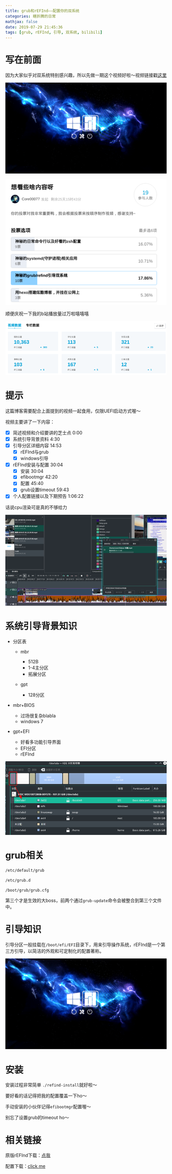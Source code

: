 ```yaml
---
title: grub和rEFInd——配置你的双系统
categories: 瞎折腾的日常
mathjax: false
date: 2019-07-29 21:45:36
tags: [grub, rEFInd, 引导, 双系统, bilibili]
---
```


# 写在前面

因为大家似乎对双系统特别感兴趣，所以先做一期这个视频好啦～视频链接戳[这里](https://www.bilibili.com/video/av61364115/)

![先上图再说](grub和rEFInd——配置你的双系统/rEFInd引导界面.png)

![b站小伙伴投票](grub和rEFInd——配置你的双系统/b站小伙伴投票.png)

顺便庆祝一下我的b站播放量过万啦嘻嘻嘻

![播放量破万留恋](grub和rEFInd——配置你的双系统/播放量破万留恋.png)

<!-- more -->

# 提示

这篇博客需要配合上面提到的视频一起食用，仅限UEFI启动方式喔～

视频主要讲了一下内容：

- [x] 简述视频和介绍要讲的芝士点 0:00
- [x] 系统引导背景资料 4:30
- [x] 引导分区详细内容 14:53
  - [x] rEFInd与grub
  - [x] windows引导
- [x] rEFInd安装与配置 30:04
  - [x] 安装 30:04
  - [x] efibootmgr 42:20
  - [x] 配置 45:40
  - [x] grub设置timeout 59:43
- [x] 个人配置链接以及下期预告 1:06:22

话说cpu渲染可是真的不够给力

![](grub和rEFInd——配置你的双系统/1564424097425.png)

# 系统引导背景知识


- 分区表

  - mbr
    - 512B
    - 1-4主分区
    - 拓展分区

  - gpt
    - 128分区

- mbr+BIOS

  - 过场很复杂blabla
  - windows 7

- gpt+EFI

  - 好看多功能引导界面
  - EFI分区
  - rEFInd

![引导分区](grub和rEFInd——配置你的双系统/1564425345912.png)

# grub相关

`/etc/default/grub`

`/etc/grub.d`

`/boot/grub/grub.cfg`

第三个才是生效的大boss，前两个通过`grub-update`命令会被整合到第三个文件中。

# 引导知识

引导分区一般挂载在`/boot/efi/EFI`目录下，用来引导操作系统，rEFInd是一个第三方引导，以简洁的外观和可定制化的配置著称。

![再来一次～](grub和rEFInd——配置你的双系统/rEFInd引导界面.png)

# 安装

安装过程非常简单  `./refind-install`就好啦～

要好看的话记得把我的配置覆盖一下ho～

手动安装的小伙伴记得`efibootmgr`配置喔～

别忘了设置grub的timeout ho～

# 相关链接

原版rEFInd下载：[点我](refind-bin-0.11.4.zip)

配置下载：[click me](refind-theme.zip)